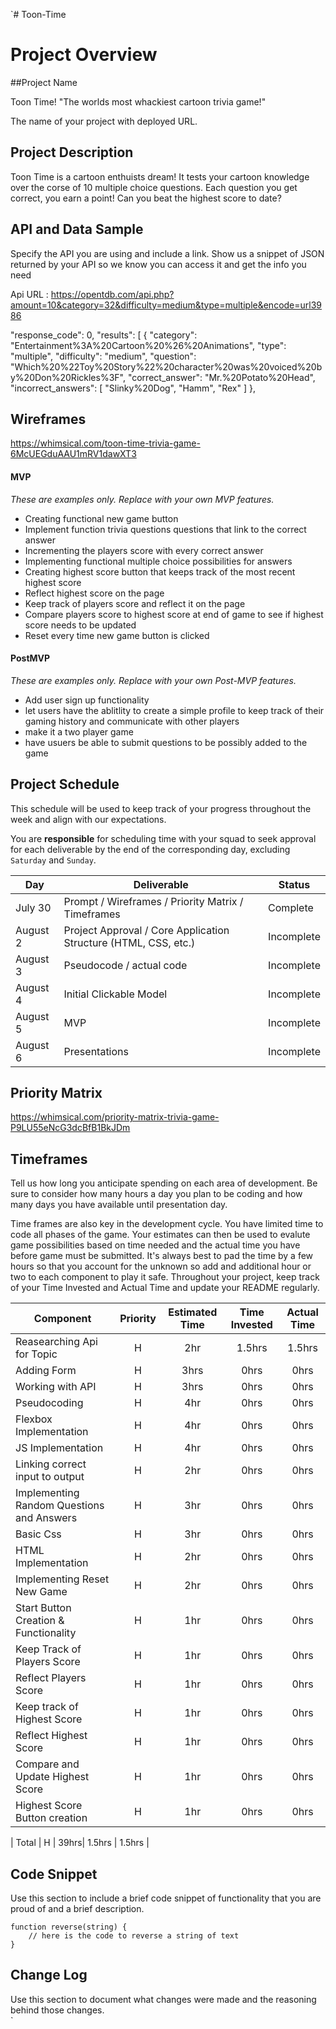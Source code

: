 `# Toon-Time

# Project Overview

##Project Name


Toon Time!
"The worlds most whackiest cartoon trivia game!"

The name of your project with deployed URL.

## Project Description

Toon Time is a cartoon enthuists dream! It tests your cartoon knowledge over the corse of 10 multiple choice questions. Each question you get correct, you earn a point! Can you beat the highest score to date?

## API and Data Sample

Specify the API you are using and include a link. Show us a snippet of JSON returned by your API so we know you can access it and get the info you need


Api URL : https://opentdb.com/api.php?amount=10&category=32&difficulty=medium&type=multiple&encode=url3986


  "response_code": 0,
  "results": [
    {
      "category": "Entertainment%3A%20Cartoon%20%26%20Animations",
      "type": "multiple",
      "difficulty": "medium",
      "question": "Which%20%22Toy%20Story%22%20character%20was%20voiced%20by%20Don%20Rickles%3F",
      "correct_answer": "Mr.%20Potato%20Head",
      "incorrect_answers": [
        "Slinky%20Dog",
        "Hamm",
        "Rex"
      ]
    },
## Wireframes


https://whimsical.com/toon-time-trivia-game-6McUEGduAAU1mRV1dawXT3



#### MVP 
*These are examples only. Replace with your own MVP features.*

- Creating functional new game button 
- Implement function trivia questions questions that link to the correct answer
- Incrementing the players score with every correct answer 
- Implementing functional multiple choice possibilities for answers
- Creating highest score button  that keeps track of the most recent highest score
- Reflect highest score on the page
- Keep track of players score and reflect it on the page
- Compare players score to highest score at end of game to see if highest score needs to be updated
- Reset every time new game button is clicked

#### PostMVP  
*These are examples only. Replace with your own Post-MVP features.*

- Add user sign up functionality 
- let users have the ablitlity to create a simple profile to keep track of their gaming history and communicate with other players
- make it a two player game 
- have usuers be able to submit questions to be possibly added to the game

## Project Schedule

This schedule will be used to keep track of your progress throughout the week and align with our expectations.  

You are **responsible** for scheduling time with your squad to seek approval for each deliverable by the end of the corresponding day, excluding `Saturday` and `Sunday`.

|  Day | Deliverable | Status
|---|---| ---|
|July 30| Prompt / Wireframes / Priority Matrix / Timeframes | Complete
|August 2| Project Approval / Core Application Structure (HTML, CSS, etc.) | Incomplete
|August 3| Pseudocode / actual code | Incomplete
|August 4| Initial Clickable Model  | Incomplete
|August 5| MVP | Incomplete
|August 6| Presentations | Incomplete

## Priority Matrix

https://whimsical.com/priority-matrix-trivia-game-P9LU55eNcG3dcBfB1BkJDm


## Timeframes

Tell us how long you anticipate spending on each area of development. Be sure to consider how many hours a day you plan to be coding and how many days you have available until presentation day.

Time frames are also key in the development cycle.  You have limited time to code all phases of the game.  Your estimates can then be used to evalute game possibilities based on time needed and the actual time you have before game must be submitted. It's always best to pad the time by a few hours so that you account for the unknown so add and additional hour or two to each component to play it safe. Throughout your project, keep track of your Time Invested and Actual Time and update your README regularly.

| Component | Priority | Estimated Time | Time Invested | Actual Time |
| --- | :---: |  :---: | :---: | :---: |
| Reasearching Api for Topic | H | 2hr | 1.5hrs | 1.5hrs |
| Adding Form | H | 3hrs| 0hrs | 0hrs |
| Working with API | H | 3hrs| 0hrs | 0hrs |
| Pseudocoding | H | 4hr | 0hrs | 0hrs |
| Flexbox Implementation | H | 4hr | 0hrs | 0hrs |
| JS Implementation | H | 4hr | 0hrs | 0hrs |
| Linking correct input to output | H | 2hr | 0hrs | 0hrs |
| Implementing Random Questions and Answers | H | 3hr | 0hrs | 0hrs |
| Basic Css | H | 3hr | 0hrs | 0hrs |
| HTML Implementation | H | 2hr | 0hrs | 0hrs |
| Implementing Reset New Game | H | 2hr | 0hrs | 0hrs |
| Start Button Creation & Functionality | H | 1hr | 0hrs | 0hrs |
| Keep Track of Players Score |  H | 1hr | 0hrs | 0hrs |
| Reflect Players Score | H | 1hr | 0hrs | 0hrs |
| Keep track of Highest Score | H | 1hr | 0hrs | 0hrs |
| Reflect Highest Score | H | 1hr | 0hrs | 0hrs |
| Compare and Update Highest Score | H | 1hr | 0hrs | 0hrs |
| Highest Score Button creation |  H | 1hr | 0hrs | 0hrs |

| Total | H | 39hrs| 1.5hrs | 1.5hrs |

## Code Snippet

Use this section to include a brief code snippet of functionality that you are proud of and a brief description.  

```
function reverse(string) {
	// here is the code to reverse a string of text
}
```

## Change Log
 Use this section to document what changes were made and the reasoning behind those changes.  
`
